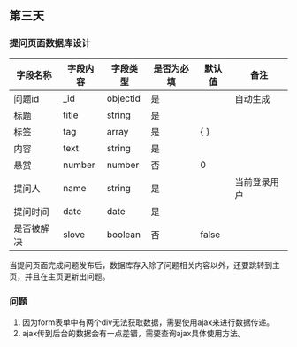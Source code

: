 ##	第三天
###	提问页面数据库设计
字段名称 | 字段内容 | 字段类型 | 是否为必填 | 默认值 | 备注
-------|----------|---------|---------|--------|-------
问题id | _id | objectid | 是  |     | 自动生成
标题 |  title  |  string   |  是  |     |  
标签 | tag  | array |是 | { } |
内容  | text | string | 是 |  |
悬赏 | number | number | 否|0 |
提问人|name|string |是 |	|当前登录用户
提问时间	|	date	|	date	|	是	|	|
是否被解决	|	slove	|	boolean	|	否	|	false	|


当提问页面完成问题发布后，数据库存入除了问题相关内容以外，还要跳转到主页，并且在主页更新出问题。
###	问题
1.	因为form表单中有两个div无法获取数据，需要使用ajax来进行数据传递。
2.	ajax传到后台的数据会有一点差错，需要查询ajax具体使用方法。

